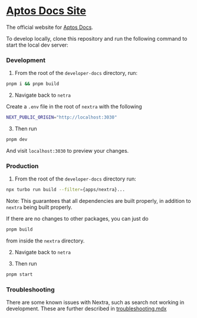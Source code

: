 # [Aptos Docs Site](https://docs.aptos.dev)

The official website for [Aptos Docs](https://github.com/aptos-labs/nextra).

To develop locally, clone this repository and run the following command to start
the local dev server:

### Development

1. From the root of the `developer-docs` directory, run:

```bash filename="Terminal"
pnpm i && pnpm build
```

2. Navigate back to `netra`

Create a `.env` file in the root of `nextra` with the following

```bash filename="Terminal"
NEXT_PUBLIC_ORIGIN="http://localhost:3030"
```

3. Then run

```bash filename="Terminal"
pnpm dev
```

And visit `localhost:3030` to preview your changes.

### Production

1. From the root of the `developer-docs` directory run:

```bash filename="Terminal"
npx turbo run build --filter={apps/nextra}...
```

Note: This guarantees that all dependencies are built properly, in addition to `nextra` being built properly.

If there are no changes to other packages, you can just do

```bash filename="Terminal"
pnpm build
```

from inside the `nextra` directory.

2. Navigate back to `netra`

3. Then run

```bash filename="Terminal"
pnpm start
```

### Troubleshooting

There are some known issues with Nextra, such as search not working in development. These are further described in
[troubleshooting.mdx](./pages/en/docs/setup/troubleshooting.mdx)
